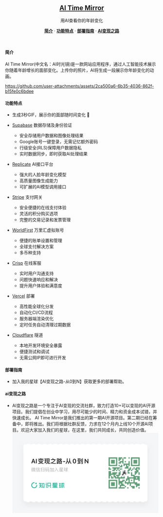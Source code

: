 <a href="https://ai-time-mirror.vercel.app/"> 
  <h2 align="center">AI Time Mirror</h2>
</a>

<p align="center">
  用AI查看你的年龄变化
</p>

<p align="center">
  <a href="#简介"><strong>简介</strong></a> ·
  <a href="#功能特点"><strong>功能特点</strong></a> ·
  <a href="#部署指南"><strong>部署指南</strong></a> ·
  <a href="#ai变现之路"><strong>AI变现之路</strong></a> 
</p>
<br/>

#### 简介

AI Time Mirror(中文名：AI时光镜)是一款网站应用程序，通过人工智能技术展示你随着年龄增长的面部变化。上传你的照片，AI将生成一段展示你年龄变化的动画。

https://github.com/user-attachments/assets/2ca500a6-6b35-4036-862f-b15fe0c6bdee

#### 功能特点

- 生成3秒GIF，展示你的面部随时间变化 🧓
- [Supabase](https://supabase.com) 数据存储及身份验证
  - 安全存储用户数据和图像处理结果
  - Google账号一键登录，无需记忆额外密码
  - 行级安全(RLS)保障用户数据隐私
  - 实时数据同步，即时获取AI处理结果

- [Replicate](https://replicate.com) AI接口平台
  - 强大的人脸年龄变化模型
  - 高质量图像生成能力
  - 可扩展的AI模型调用接口

- [Stripe](https://stripe.com) 支付网关
  - 安全便捷的在线支付体验
  - 灵活的积分购买选项
  - 完整的交易记录和发票管理

- [WorldFirst](https://www.worldfirst.com.cn/) 万里汇虚拟账号
  - 便捷的账单设置和管理
  - 全球支付解决方案
  - 多币种支持

- [Crisp](https://crisp.chat) 在线客服
  - 实时用户沟通支持
  - 问题快速响应和解决
  - 提升用户体验和满意度

- [Vercel](https://vercel.com) 部署
  - 高性能全球化分发
  - 自动化CI/CD流程
  - 服务器端渲染优化
  - 定时任务自动清理过期数据

- [Cloudflare](https://cloudflare.com) 隧道
  - 本地开发环境安全暴露
  - 便捷测试和调试
  - 无需公网IP即可进行开发

#### 部署指南

- 加入我的星球【AI变现之路-从0到N】获取更多的部署帮助。

#### ai变现之路

- AI变现之路是一个专注于AI变现的交流社群，致力打造10+可以变现的AI开源项目。我们提倡在创业中学习，用尽可能少的时间、精力和资金成本试错，并快速成长。
AI Time Mirror是我们推出的第一期AI开源项目。第二期已经在筹备中，即将推出。我们将根据社群反馈，力求在12个月内上线10个开源AI项目。欢迎大家加入我们的星球，在这里，我们共同成长，共同创造价值。
![微信扫码](/public/wechat-qrcode.jpg)
